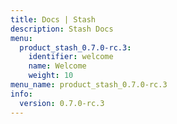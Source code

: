 ```yaml
---
title: Docs | Stash
description: Stash Docs
menu:
  product_stash_0.7.0-rc.3:
    identifier: welcome
    name: Welcome
    weight: 10
menu_name: product_stash_0.7.0-rc.3
info:
  version: 0.7.0-rc.3
---
```


